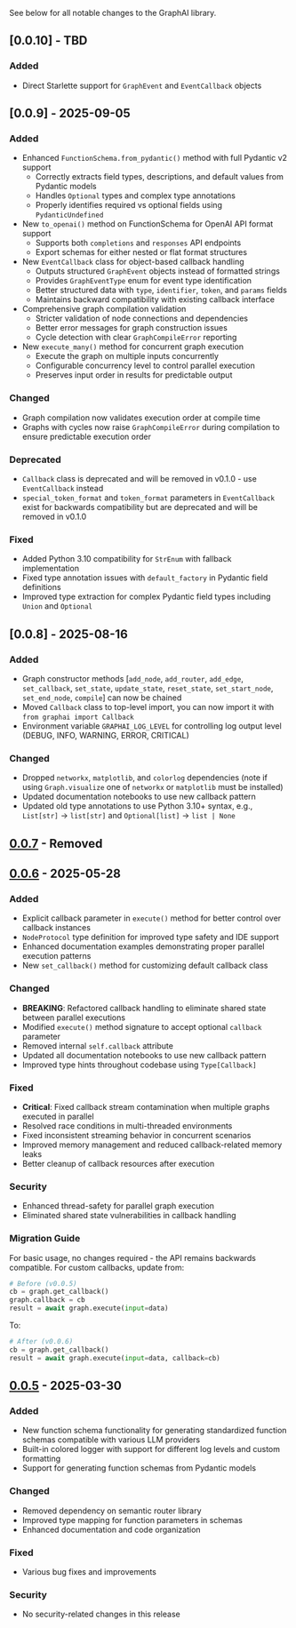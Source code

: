 See below for all notable changes to the GraphAI library.

## [0.0.10] - TBD

### Added
- Direct Starlette support for `GraphEvent` and `EventCallback` objects

## [0.0.9] - 2025-09-05

### Added
- Enhanced `FunctionSchema.from_pydantic()` method with full Pydantic v2 support
  - Correctly extracts field types, descriptions, and default values from Pydantic models
  - Handles `Optional` types and complex type annotations
  - Properly identifies required vs optional fields using `PydanticUndefined`
- New `to_openai()` method on FunctionSchema for OpenAI API format support
  - Supports both `completions` and `responses` API endpoints
  - Export schemas for either nested or flat format structures
- New `EventCallback` class for object-based callback handling
  - Outputs structured `GraphEvent` objects instead of formatted strings
  - Provides `GraphEventType` enum for event type identification
  - Better structured data with `type`, `identifier`, `token`, and `params` fields
  - Maintains backward compatibility with existing callback interface
- Comprehensive graph compilation validation
  - Stricter validation of node connections and dependencies
  - Better error messages for graph construction issues
  - Cycle detection with clear `GraphCompileError` reporting
- New `execute_many()` method for concurrent graph execution
  - Execute the graph on multiple inputs concurrently
  - Configurable concurrency level to control parallel execution
  - Preserves input order in results for predictable output

### Changed
- Graph compilation now validates execution order at compile time
- Graphs with cycles now raise `GraphCompileError` during compilation to ensure predictable execution order

### Deprecated
- `Callback` class is deprecated and will be removed in v0.1.0 - use `EventCallback` instead
- `special_token_format` and `token_format` parameters in `EventCallback` exist for backwards compatibility but are deprecated and will be removed in v0.1.0

### Fixed
- Added Python 3.10 compatibility for `StrEnum` with fallback implementation
- Fixed type annotation issues with `default_factory` in Pydantic field definitions
- Improved type extraction for complex Pydantic field types including `Union` and `Optional`

## [0.0.8] - 2025-08-16

### Added
- Graph constructor methods [`add_node`, `add_router`, `add_edge`, `set_callback`, `set_state`, `update_state`, `reset_state`, `set_start_node`, `set_end_node`, `compile`] can now be chained
- Moved `Callback` class to top-level import, you can now import it with `from graphai import Callback`
- Environment variable `GRAPHAI_LOG_LEVEL` for controlling log output level (DEBUG, INFO, WARNING, ERROR, CRITICAL)

### Changed
- Dropped `networkx`, `matplotlib`, and `colorlog` dependencies (note if using `Graph.visualize` one of `networkx` or `matplotlib` must be installed)
- Updated documentation notebooks to use new callback pattern
- Updated old type annotations to use Python 3.10+ syntax, e.g., `List[str]` -> `list[str]` and `Optional[list]` -> `list | None`

## [0.0.7] - Removed

## [0.0.6] - 2025-05-28

### Added
- Explicit callback parameter in `execute()` method for better control over callback instances
- `NodeProtocol` type definition for improved type safety and IDE support
- Enhanced documentation examples demonstrating proper parallel execution patterns
- New `set_callback()` method for customizing default callback class

### Changed
- **BREAKING**: Refactored callback handling to eliminate shared state between parallel executions
- Modified `execute()` method signature to accept optional `callback` parameter
- Removed internal `self.callback` attribute
- Updated all documentation notebooks to use new callback pattern
- Improved type hints throughout codebase using `Type[Callback]`

### Fixed
- **Critical**: Fixed callback stream contamination when multiple graphs executed in parallel
- Resolved race conditions in multi-threaded environments
- Fixed inconsistent streaming behavior in concurrent scenarios
- Improved memory management and reduced callback-related memory leaks
- Better cleanup of callback resources after execution

### Security
- Enhanced thread-safety for parallel graph execution
- Eliminated shared state vulnerabilities in callback handling

### Migration Guide
For basic usage, no changes required - the API remains backwards compatible.
For custom callbacks, update from:
```python
# Before (v0.0.5)
cb = graph.get_callback()
graph.callback = cb
result = await graph.execute(input=data)
```
To:
```python
# After (v0.0.6)
cb = graph.get_callback()
result = await graph.execute(input=data, callback=cb)
```

## [0.0.5] - 2025-03-30

### Added
- New function schema functionality for generating standardized function schemas compatible with various LLM providers
- Built-in colored logger with support for different log levels and custom formatting
- Support for generating function schemas from Pydantic models

### Changed
- Removed dependency on semantic router library
- Improved type mapping for function parameters in schemas
- Enhanced documentation and code organization

### Fixed
- Various bug fixes and improvements

### Security
- No security-related changes in this release

[0.0.7]: https://github.com/aurelio-labs/graphai/compare/v0.0.6...v0.0.7
[0.0.6]: https://github.com/aurelio-labs/graphai/compare/v0.0.5...v0.0.6
[0.0.5]: https://github.com/aurelio-labs/graphai/compare/v0.0.4...v0.0.5
[0.0.4]: https://github.com/aurelio-labs/graphai/compare/v0.0.3...v0.0.4
[0.0.3]: https://github.com/aurelio-labs/graphai/compare/v0.0.2...v0.0.3
[0.0.2]: https://github.com/aurelio-labs/graphai/compare/v0.0.1...v0.0.2
[0.0.1]: https://github.com/aurelio-labs/graphai/releases/tag/v0.0.1
